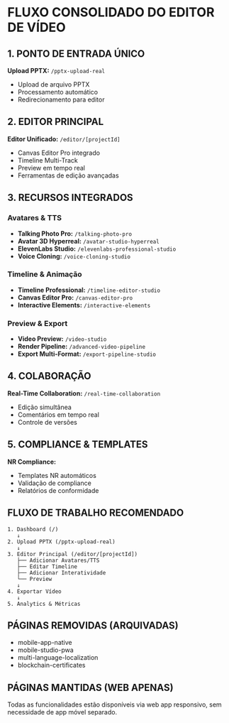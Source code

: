 # FLUXO CONSOLIDADO DO EDITOR DE VÍDEO

## 1. PONTO DE ENTRADA ÚNICO

**Upload PPTX:** `/pptx-upload-real`
- Upload de arquivo PPTX
- Processamento automático
- Redirecionamento para editor

## 2. EDITOR PRINCIPAL

**Editor Unificado:** `/editor/[projectId]`
- Canvas Editor Pro integrado
- Timeline Multi-Track
- Preview em tempo real
- Ferramentas de edição avançadas

## 3. RECURSOS INTEGRADOS

### Avatares & TTS
- **Talking Photo Pro:** `/talking-photo-pro`
- **Avatar 3D Hyperreal:** `/avatar-studio-hyperreal`
- **ElevenLabs Studio:** `/elevenlabs-professional-studio`
- **Voice Cloning:** `/voice-cloning-studio`

### Timeline & Animação
- **Timeline Professional:** `/timeline-editor-studio`
- **Canvas Editor Pro:** `/canvas-editor-pro`
- **Interactive Elements:** `/interactive-elements`

### Preview & Export
- **Video Preview:** `/video-studio`
- **Render Pipeline:** `/advanced-video-pipeline`
- **Export Multi-Format:** `/export-pipeline-studio`

## 4. COLABORAÇÃO

**Real-Time Collaboration:** `/real-time-collaboration`
- Edição simultânea
- Comentários em tempo real
- Controle de versões

## 5. COMPLIANCE & TEMPLATES

**NR Compliance:**
- Templates NR automáticos
- Validação de compliance
- Relatórios de conformidade

## FLUXO DE TRABALHO RECOMENDADO

```
1. Dashboard (/) 
   ↓
2. Upload PPTX (/pptx-upload-real)
   ↓
3. Editor Principal (/editor/[projectId])
   ├── Adicionar Avatares/TTS
   ├── Editar Timeline
   ├── Adicionar Interatividade
   └── Preview
   ↓
4. Exportar Vídeo
   ↓
5. Analytics & Métricas
```

## PÁGINAS REMOVIDAS (ARQUIVADAS)

- mobile-app-native
- mobile-studio-pwa
- multi-language-localization
- blockchain-certificates

## PÁGINAS MANTIDAS (WEB APENAS)

Todas as funcionalidades estão disponíveis via web app responsivo, sem necessidade de app móvel separado.
